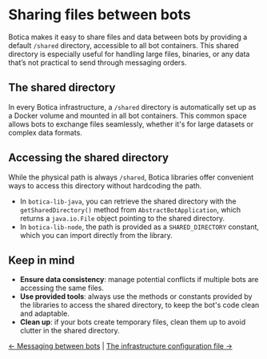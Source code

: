 # Sharing files between bots

Botica makes it easy to share files and data between bots by providing a default `/shared`
directory, accessible to all bot containers. This shared directory is especially useful for handling
large files, binaries, or any data that’s not practical to send through messaging orders.

## The shared directory

In every Botica infrastructure, a `/shared` directory is automatically set up as a Docker volume and
mounted in all bot containers. This common space allows bots to exchange files seamlessly, whether
it's for large datasets or complex data formats.

## Accessing the shared directory

While the physical path is always `/shared`, Botica libraries offer convenient ways to access this
directory without hardcoding the path.

- In `botica-lib-java`, you can retrieve the shared directory with the `getSharedDirectory()` method
  from `AbstractBotApplication`, which returns a `java.io.File` object pointing to the shared
  directory.
- In `botica-lib-node`, the path is provided as a `SHARED_DIRECTORY` constant, which you can import
  directly from the library.

## Keep in mind

- **Ensure data consistency**: manage potential conflicts if multiple bots are accessing the same
  files.
- **Use provided tools**: always use the methods or constants provided by the libraries to access
  the shared directory, to keep the bot's code clean and adaptable.
- **Clean up**: if your bots create temporary files, clean them up to avoid clutter in the shared
  directory.

[<- Messaging between bots](messaging-between-bots.md) | [The infrastructure configuration file ->](the-infrastructure-configuration-file.md)
